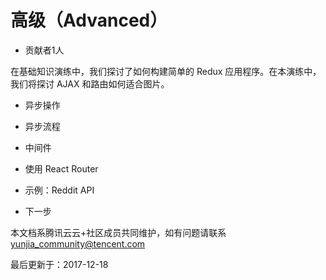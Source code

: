 # 高级（Advanced）

- 贡献者1人

  

在基础知识演练中，我们探讨了如何构建简单的 Redux 应用程序。在本演练中，我们将探讨 AJAX 和路由如何适合图片。

- 异步操作

- 异步流程

- 中间件

- 使用 React Router

- 示例：Reddit API

- 下一步

本文档系腾讯云云+社区成员共同维护，如有问题请联系 yunjia_community@tencent.com

最后更新于：2017-12-18